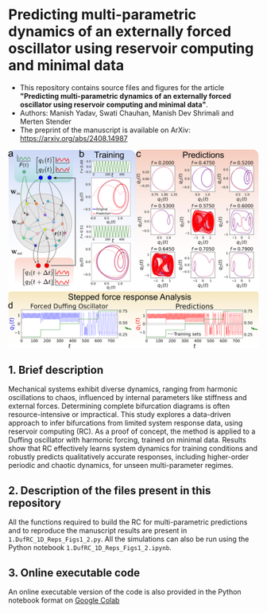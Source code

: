 # Predicting multi-parametric dynamics of an externally forced oscillator using reservoir computing and minimal data


- This repository contains source files and figures for the article **"Predicting multi-parametric dynamics of an externally forced oscillator using reservoir computing and minimal data"**. 
- Authors: Manish Yadav, Swati Chauhan, Manish Dev Shrimali and Merten Stender
- The preprint of the manuscript is available on ArXiv: https://arxiv.org/abs/2408.14987

<p align="center">
<img src="https://github.com/maneesh51/RC_Bif_Prediction/blob/main/Figures/Fig1.png">
</p>


## 1. Brief description
Mechanical systems exhibit diverse dynamics, ranging from harmonic oscillations to chaos, influenced by internal parameters like stiffness and external forces. Determining complete bifurcation diagrams is often resource-intensive or impractical. This study explores a data-driven approach to infer bifurcations from limited system response data, using reservoir computing (RC). As a proof of concept, the method is applied to a Duffing oscillator with harmonic forcing, trained on minimal data. Results show that RC effectively learns system dynamics for training conditions and robustly predicts qualitatively accurate responses, including higher-order periodic and chaotic dynamics, for unseen multi-parameter regimes.

## 2. Description of the files present in this repository
All the functions required to build the RC for multi-parametric predictions and to reproduce the manuscript results are present in `1.DufRC_1D_Reps_Figs1_2.py`. All the simulations can also be run using the Python notebook `1.DufRC_1D_Reps_Figs1_2.ipynb`.

## 3. Online executable code
An online executable version of the code is also provided in the Python notebook format on [Google Colab](https://colab.research.google.com/drive/10z6Bs2C83DwtnomQdFChYKzzjCUIL0xi?usp=sharing)
